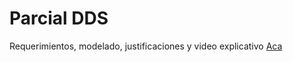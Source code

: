 # Parcial DDS #
Requerimientos, modelado, justificaciones y video explicativo [Aca](https://drive.google.com/drive/folders/19VL7mRljmB9MReaxT91WMfAxhFUztBig?usp=sharing)

